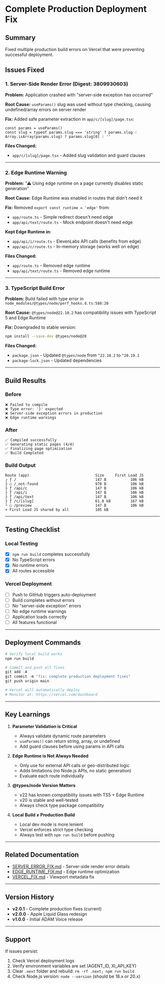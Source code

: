 # Complete Production Deployment Fix

## Summary
Fixed multiple production build errors on Vercel that were preventing successful deployment.

## Issues Fixed

### 1. Server-Side Render Error (Digest: 3809930603)
**Problem:** Application crashed with "server-side exception has occurred"

**Root Cause:** `useParams()` slug was used without type checking, causing undefined/array errors on server render

**Fix:** Added safe parameter extraction in `app/c/[slug]/page.tsx`:
```tsx
const params = useParams()
const slug = typeof params.slug === 'string' ? params.slug : Array.isArray(params.slug) ? params.slug[0] : ''
```

**Files Changed:**
- `app/c/[slug]/page.tsx` - Added slug validation and guard clauses

---

### 2. Edge Runtime Warning
**Problem:** "⚠ Using edge runtime on a page currently disables static generation"

**Root Cause:** Edge Runtime was enabled in routes that didn't need it

**Fix:** Removed `export const runtime = 'edge'` from:
- `app/route.ts` - Simple redirect doesn't need edge
- `app/api/text/route.ts` - Mock endpoint doesn't need edge

**Kept Edge Runtime in:**
- `app/api/i/route.ts` - ElevenLabs API calls (benefits from edge)
- `app/api/c/route.ts` - In-memory storage (works well on edge)

**Files Changed:**
- `app/route.ts` - Removed edge runtime
- `app/api/text/route.ts` - Removed edge runtime

---

### 3. TypeScript Build Error
**Problem:** Build failed with type error in `node_modules/@types/node/perf_hooks.d.ts:588:20`

**Root Cause:** `@types/node@22.10.2` has compatibility issues with TypeScript 5 and Edge Runtime

**Fix:** Downgraded to stable version:
```bash
npm install --save-dev @types/node@20
```

**Files Changed:**
- `package.json` - Updated `@types/node` from `^22.10.2` to `^20.19.1`
- `package-lock.json` - Updated dependencies

---

## Build Results

### Before
```
❌ Failed to compile
❌ Type error: '}' expected
❌ Server-side exception errors in production
❌ Edge runtime warnings
```

### After
```
✅ Compiled successfully
✅ Generating static pages (4/4)
✅ Finalizing page optimization
✅ Build Completed
```

### Build Output
```
Route (app)                              Size     First Load JS
┌ ƒ /                                    147 B           106 kB
├ ○ /_not-found                          978 B           106 kB
├ ƒ /api/c                               147 B           106 kB
├ ƒ /api/i                               147 B           106 kB
├ ƒ /api/text                            147 B           106 kB
├ ƒ /c/[slug]                            61.8 kB         167 kB
└ ○ /preview                             147 B           106 kB
+ First Load JS shared by all            105 kB
```

---

## Testing Checklist

### Local Testing
- [x] `npm run build` completes successfully
- [x] No TypeScript errors
- [x] No runtime errors
- [x] All routes accessible

### Vercel Deployment
- [ ] Push to GitHub triggers auto-deployment
- [ ] Build completes without errors
- [ ] No "server-side exception" errors
- [ ] No edge runtime warnings
- [ ] Application loads correctly
- [ ] All features functional

---

## Deployment Commands

```powershell
# Verify local build works
npm run build

# Commit and push all fixes
git add -A
git commit -m "fix: complete production deployment fixes"
git push origin main

# Vercel will automatically deploy
# Monitor at: https://vercel.com/dashboard
```

---

## Key Learnings

1. **Parameter Validation is Critical**
   - Always validate dynamic route parameters
   - `useParams()` can return string, array, or undefined
   - Add guard clauses before using params in API calls

2. **Edge Runtime is Not Always Needed**
   - Only use for external API calls or geo-distributed logic
   - Adds limitations (no Node.js APIs, no static generation)
   - Evaluate each route individually

3. **@types/node Version Matters**
   - v22 has known compatibility issues with TS5 + Edge Runtime
   - v20 is stable and well-tested
   - Always check type package compatibility

4. **Local Build ≠ Production Build**
   - Local dev mode is more lenient
   - Vercel enforces strict type checking
   - Always test with `npm run build` before pushing

---

## Related Documentation
- [SERVER_ERROR_FIX.md](./SERVER_ERROR_FIX.md) - Server-side render error details
- [EDGE_RUNTIME_FIX.md](./EDGE_RUNTIME_FIX.md) - Edge runtime optimization
- [VERCEL_FIX.md](./VERCEL_FIX.md) - Viewport metadata fix

---

## Version History
- **v2.0.1** - Complete production fixes (current)
- **v2.0.0** - Apple Liquid Glass redesign
- **v1.0.0** - Initial ADAM Voice release

---

## Support
If issues persist:
1. Check Vercel deployment logs
2. Verify environment variables are set (AGENT_ID, XI_API_KEY)
3. Clear `.next` folder and rebuild: `rm -rf .next; npm run build`
4. Check Node.js version: `node --version` (should be 18.x or 20.x)
